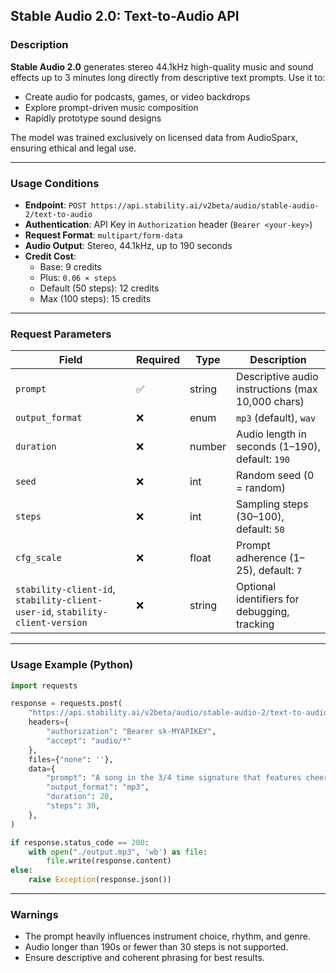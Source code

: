 ## Stable Audio 2.0: Text-to-Audio API

### Description

**Stable Audio 2.0** generates stereo 44.1kHz high-quality music and sound effects up to 3 minutes long directly from descriptive text prompts. Use it to:
- Create audio for podcasts, games, or video backdrops
- Explore prompt-driven music composition
- Rapidly prototype sound designs

The model was trained exclusively on licensed data from AudioSparx, ensuring ethical and legal use.

---

### Usage Conditions

- **Endpoint**: `POST https://api.stability.ai/v2beta/audio/stable-audio-2/text-to-audio`
- **Authentication**: API Key in `Authorization` header (`Bearer <your-key>`)
- **Request Format**: `multipart/form-data`
- **Audio Output**: Stereo, 44.1kHz, up to 190 seconds
- **Credit Cost**:
  - Base: 9 credits
  - Plus: `0.06 × steps`
  - Default (50 steps): 12 credits
  - Max (100 steps): 15 credits

---

### Request Parameters

| Field           | Required | Type     | Description |
|-----------------|----------|----------|-------------|
| `prompt`        | ✅        | string   | Descriptive audio instructions (max 10,000 chars) |
| `output_format` | ❌        | enum     | `mp3` (default), `wav` |
| `duration`      | ❌        | number   | Audio length in seconds (1–190), default: `190` |
| `seed`          | ❌        | int      | Random seed (0 = random) |
| `steps`         | ❌        | int      | Sampling steps (30–100), default: `50` |
| `cfg_scale`     | ❌        | float    | Prompt adherence (1–25), default: `7` |
| `stability-client-id`, `stability-client-user-id`, `stability-client-version` | ❌ | string | Optional identifiers for debugging, tracking |

---

### Usage Example (Python)

```python
import requests

response = requests.post(
    "https://api.stability.ai/v2beta/audio/stable-audio-2/text-to-audio",
    headers={
        "authorization": "Bearer sk-MYAPIKEY",
        "accept": "audio/*"
    },
    files={"none": ''},
    data={
        "prompt": "A song in the 3/4 time signature that features cheerful acoustic guitar, live recorded drums, and rhythmic claps. The mood is happy and up-lifting.",
        "output_format": "mp3",
        "duration": 20,
        "steps": 30,
    },
)

if response.status_code == 200:
    with open("./output.mp3", 'wb') as file:
        file.write(response.content)
else:
    raise Exception(response.json())
```

---

### Warnings

- The prompt heavily influences instrument choice, rhythm, and genre.
- Audio longer than 190s or fewer than 30 steps is not supported.
- Ensure descriptive and coherent phrasing for best results.
